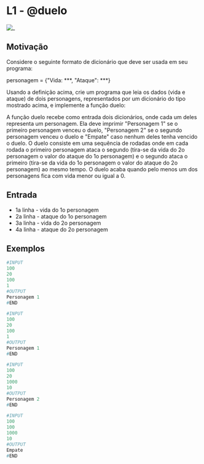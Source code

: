 # L1 - @duelo

![_](cover.jpg)

## Motivação

Considere o seguinte formato de dicionário que deve ser usada em seu programa:  
  
personagem = {"Vida: \*\*\*, "Ataque": \*\*\*}  
  
Usando a definição acima, crie um programa que leia os dados (vida e ataque) de dois personagens, representados por um dicionário do tipo mostrado acima, e implemente a função duelo:  
  
A função duelo recebe como entrada dois dicionários, onde cada um deles representa um personagem. Ela deve imprimir "Personagem 1" se o primeiro personagem venceu o duelo, "Personagem 2" se o segundo personagem venceu o duelo e "Empate" caso nenhum deles tenha vencido o duelo. O duelo consiste em uma sequência de rodadas onde em cada rodada o primeiro personagem ataca o segundo (tira-se da vida do 2o personagem o valor do ataque do 1o personagem) e o segundo ataca o primeiro (tira-se da vida do 1o personagem o valor do ataque do 2o personagem) ao mesmo tempo. O duelo acaba quando pelo menos um dos personagens fica com vida menor ou igual a 0.  
  
## Entrada

- 1a linha - vida do 1o personagem  
- 2a linha - ataque do 1o personagem
- 3a linha - vida do 2o personagem  
- 4a linha - ataque do 2o personagem  

## Exemplos

``` py
#INPUT
100  
20  
100  
1
#OUTPUT
Personagem 1
#END

#INPUT
100
20
100
1
#OUTPUT
Personagem 1
#END

#INPUT
100
20
1000
10
#OUTPUT
Personagem 2
#END

#INPUT
100
100
1000
10
#OUTPUT
Empate
#END
```
